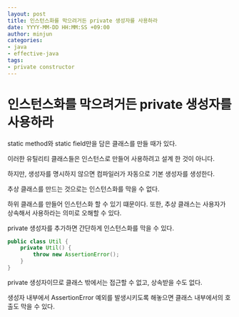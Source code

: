 ```yaml
---
layout: post
title: 인스턴스화를 막으려거든 private 생성자를 사용하라
date: YYYY-MM-DD HH:MM:SS +09:00
author: minjun
categories:
- java
- effective-java
tags:
- private constructor
---
```


# 인스턴스화를 막으려거든 private 생성자를 사용하라

static method와 static field만을 담은 클래스를 만들 때가 있다.

이러한 유틸리티 클래스들은 인스턴스로 만들어 사용하려고 설계 한 것이 아니다.

하지만, 생성자를 명시하지 않으면 컴파일러가 자동으로 기본 생성자를 생성한다.

추상 클래스를 만드는 것으로는 인스턴스화를 막을 수 없다.

하위 클래스를 만들어 인스턴스화 할 수 있기 떄문이다. 또한, 추상 클래스는 사용자가 상속해서 사용하라는 의미로 오해할 수 있다.

private 생성자를 추가하면 간단하게 인스턴스화를 막을 수 있다.

```java
public class Util {
	private Util() {
		throw new AssertionError();
	}
}
```

private 생성자이므로 클래스 밖에서는 접근할 수 없고, 상속받을 수도 없다.

생성자 내부에서 AssertionError 예외를 발생시키도록 해놓으면 클래스 내부에서의 호출도 막을 수 있다.
